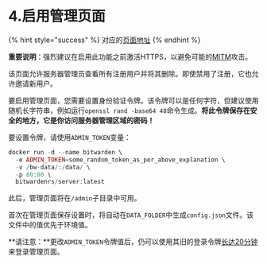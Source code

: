 # 4.启用管理页面

{% hint style="success" %}
对应的[页面地址](https://github.com/dani-garcia/bitwarden_rs/wiki/Enabling-admin-page)
{% endhint %}

**重要说明**：强烈建议在启用此功能之前激活HTTPS，以避免可能的[MITM](https://www.jianshu.com/p/a825de42ccbc)攻击。

该页面允许服务器管理员查看所有注册用户并将其删除。即使禁用了注册，它也允许邀请新用户。

要启用管理页面，您需要设置身份验证令牌。该令牌可以是任何字符，但建议使用随机长字符串，例如运行`openssl rand -base64 48`命令生成。**将此令牌保存在安全的地方，它是你访问服务器管理区域的密码！**

要设置令牌，请使用`ADMIN_TOKEN`变量：

```php
docker run -d --name bitwarden \
  -e ADMIN_TOKEN=some_random_token_as_per_above_explanation \
  -v /bw-data/:/data/ \
  -p 80:80 \
  bitwardenrs/server:latest
```

此后，管理页面将在`/admin`子目录中可用。

首次在管理页面保存设置时，将自动在`DATA_FOLDER`中生成`config.json`文件。该文件中的值优先于环境值。

**请注意：**更改`ADMIN_TOKEN`令牌值后，仍可以使用其旧的登录令牌[长达20分钟](https://github.com/dani-garcia/bitwarden_rs/blob/master/src/api/admin.rs#L87)来登录管理页面。

